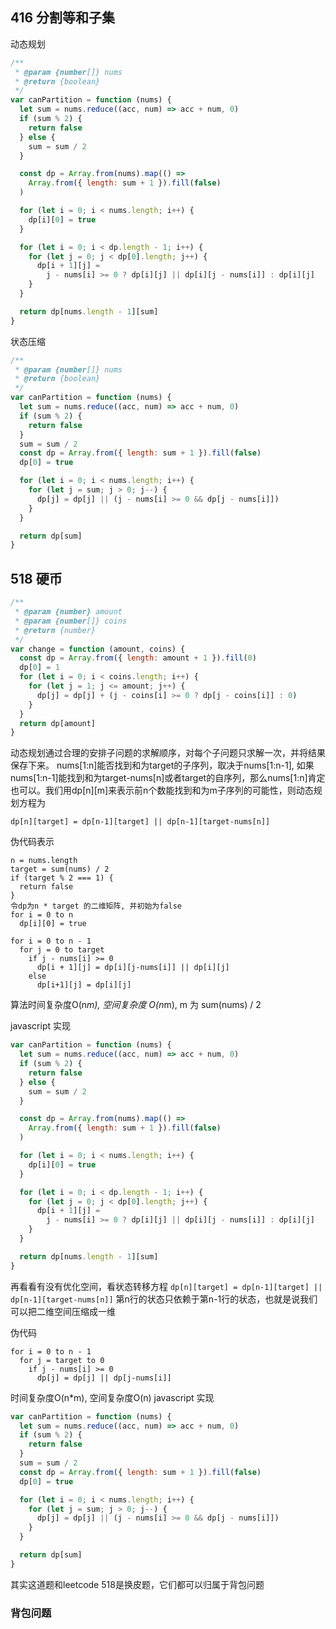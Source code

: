 ## 416 分割等和子集

动态规划

```js
/**
 * @param {number[]} nums
 * @return {boolean}
 */
var canPartition = function (nums) {
  let sum = nums.reduce((acc, num) => acc + num, 0)
  if (sum % 2) {
    return false
  } else {
    sum = sum / 2
  }

  const dp = Array.from(nums).map(() =>
    Array.from({ length: sum + 1 }).fill(false)
  )

  for (let i = 0; i < nums.length; i++) {
    dp[i][0] = true
  }

  for (let i = 0; i < dp.length - 1; i++) {
    for (let j = 0; j < dp[0].length; j++) {
      dp[i + 1][j] =
        j - nums[i] >= 0 ? dp[i][j] || dp[i][j - nums[i]] : dp[i][j]
    }
  }

  return dp[nums.length - 1][sum]
}
```

状态压缩

```js
/**
 * @param {number[]} nums
 * @return {boolean}
 */
var canPartition = function (nums) {
  let sum = nums.reduce((acc, num) => acc + num, 0)
  if (sum % 2) {
    return false
  }
  sum = sum / 2
  const dp = Array.from({ length: sum + 1 }).fill(false)
  dp[0] = true

  for (let i = 0; i < nums.length; i++) {
    for (let j = sum; j > 0; j--) {
      dp[j] = dp[j] || (j - nums[i] >= 0 && dp[j - nums[i]])
    }
  }

  return dp[sum]
}
```

## 518 硬币

```js
/**
 * @param {number} amount
 * @param {number[]} coins
 * @return {number}
 */
var change = function (amount, coins) {
  const dp = Array.from({ length: amount + 1 }).fill(0)
  dp[0] = 1
  for (let i = 0; i < coins.length; i++) {
    for (let j = 1; j <= amount; j++) {
      dp[j] = dp[j] + (j - coins[i] >= 0 ? dp[j - coins[i]] : 0)
    }
  }
  return dp[amount]
}
```

动态规划通过合理的安排子问题的求解顺序，对每个子问题只求解一次，并将结果保存下来。
nums[1:n]能否找到和为target的子序列，取决于nums[1:n-1], 如果nums[1:n-1]能找到和为target-nums[n]或者target的自序列，那么nums[1:n]肯定也可以。我们用dp[n][m]来表示前n个数能找到和为m子序列的可能性，则动态规划方程为

`dp[n][target] = dp[n-1][target] || dp[n-1][target-nums[n]]`

伪代码表示
```
n = nums.length
target = sum(nums) / 2
if (target % 2 === 1) {
  return false
}
令dp为n * target 的二维矩阵, 并初始为false
for i = 0 to n
  dp[i][0] = true

for i = 0 to n - 1
  for j = 0 to target
    if j - nums[i] >= 0
      dp[i + 1][j] = dp[i][j-nums[i]] || dp[i][j]
    else
      dp[i+1][j] = dp[i][j]
```

算法时间复杂度O(n*m), 空间复杂度 O(n*m), m 为 sum(nums) / 2

javascript 实现
```js
var canPartition = function (nums) {
  let sum = nums.reduce((acc, num) => acc + num, 0)
  if (sum % 2) {
    return false
  } else {
    sum = sum / 2
  }

  const dp = Array.from(nums).map(() =>
    Array.from({ length: sum + 1 }).fill(false)
  )

  for (let i = 0; i < nums.length; i++) {
    dp[i][0] = true
  }

  for (let i = 0; i < dp.length - 1; i++) {
    for (let j = 0; j < dp[0].length; j++) {
      dp[i + 1][j] =
        j - nums[i] >= 0 ? dp[i][j] || dp[i][j - nums[i]] : dp[i][j]
    }
  }

  return dp[nums.length - 1][sum]
}
```

再看看有没有优化空间，看状态转移方程
`dp[n][target] = dp[n-1][target] || dp[n-1][target-nums[n]]`
第n行的状态只依赖于第n-1行的状态，也就是说我们可以把二维空间压缩成一维

伪代码
```
for i = 0 to n - 1
  for j = target to 0
    if j - nums[i] >= 0
      dp[j] = dp[j] || dp[j-nums[i]]
```
时间复杂度O(n*m), 空间复杂度O(n)
javascript 实现
```js
var canPartition = function (nums) {
  let sum = nums.reduce((acc, num) => acc + num, 0)
  if (sum % 2) {
    return false
  }
  sum = sum / 2
  const dp = Array.from({ length: sum + 1 }).fill(false)
  dp[0] = true

  for (let i = 0; i < nums.length; i++) {
    for (let j = sum; j > 0; j--) {
      dp[j] = dp[j] || (j - nums[i] >= 0 && dp[j - nums[i]])
    }
  }

  return dp[sum]
}
```

其实这道题和leetcode 518是换皮题，它们都可以归属于背包问题

### 背包问题
